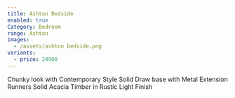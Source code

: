 ```yaml
---
title: Ashton Bedside
enabled: true
Category: Bedroom
range: Ashton
images:
  - /assets/ashton bedside.png
variants:
  - price: 24900
---
```

Chunky look with Contemporary Style
Solid Draw base with Metal Extension Runners
Solid Acacia Timber in Rustic Light Finish